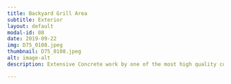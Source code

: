 ```yaml
---
title: Backyard Grill Area
subtitle: Exterior
layout: default
modal-id: 08
date: 2019-09-22
img: D75_0108.jpeg
thumbnail: D75_0108.jpeg
alt: image-alt
description: Extensive Concrete work by one of the most high quality contractors - Missisauga Patterned Concrete. Notice the separate grill area and multiple beautifully done steps. PS: A view inside shows the massive open concept family areas.

---
```

